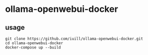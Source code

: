 # ollama-openwebui-docker

## usage

```
git clone https://github.com/iuill/ollama-openwebui-docker.git
cd ollama-openwebui-docker
docker-compose up --build 
```
